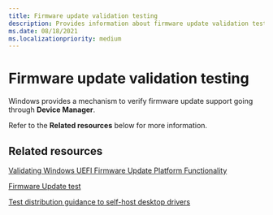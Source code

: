 ```yaml
---
title: Firmware update validation testing
description: Provides information about firmware update validation testing
ms.date: 08/18/2021
ms.localizationpriority: medium
---
```


# Firmware update validation testing

Windows provides a mechanism to verify firmware update support going through **Device Manager**.

Refer to the **Related resources** below for more information.

## Related resources

[Validating Windows UEFI Firmware Update Platform Functionality](/windows-hardware/manufacture/desktop/validating-windows-uefi-firmware-update-platform-functionality)

[Firmware Update test](/previous-versions/windows/hardware/hck/jj124838(v=vs.85))

[Test distribution guidance to self-host desktop drivers](../dashboard/publishing-for-test-distribution.md)
